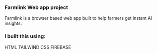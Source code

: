 ### Farmlink Web app project 
Farmlink is a browser based web app built to help farmers get instant AI insights.

### I built this using:
HTML
TAILWIND CSS
FIREBASE

